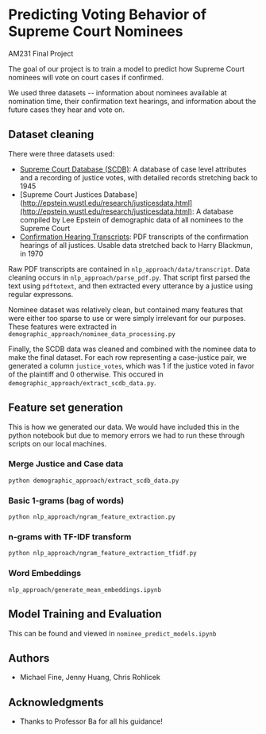 # Predicting Voting Behavior of Supreme Court Nominees

AM231 Final Project

The goal of our project is to train a model to predict how Supreme Court nominees will vote on court cases if confirmed. 

We used three datasets -- information about nominees available at nomination time, their confirmation text hearings, and information about the future cases they hear and vote on.

## Dataset cleaning

There were three datasets used: 

- [Supreme Court Database (SCDB)](http://scdb.wustl.edu/): A database of case level attributes and a recording of justice votes, with detailed records stretching back to 1945
- [Supreme Court Justices Database](http://epstein.wustl.edu/research/justicesdata.html](http://epstein.wustl.edu/research/justicesdata.html): A database compiled by Lee Epstein of demographic data of all nominees to the Supreme Court 
- [Confirmation Hearing Transcripts](https://www.senate.gov/reference/Supreme_Court_Nomination_Hearings.htm): PDF transcripts of the confirmation hearings of all justices. Usable data stretched back to Harry Blackmun, in 1970

Raw PDF transcripts are contained in `nlp_approach/data/transcript`. Data cleaning occurs in `nlp_approach/parse_pdf.py`. That script first parsed the text using `pdftotext`, and then extracted every utterance by a justice using regular expressons. 

Nominee dataset was relatively clean, but contained many features that were either too sparse to use or were simply irrelevant for our purposes. These features were extracted in `demographic_approach/nominee_data_processing.py`

Finally, the SCDB data was cleaned and combined with the nominee data to make the final dataset. For each row representing a case-justice pair, we generated a column `justice_votes`, which was 1 if the justice voted in favor of the plaintiff and 0 otherwise. This occured in `demographic_approach/extract_scdb_data.py`.

## Feature set generation
This is how we generated our data. We would have included this in the python notebook but due to memory errors we had to run these through scripts on our local machines.

### Merge Justice and Case data

```
python demographic_approach/extract_scdb_data.py
```

### Basic 1-grams (bag of words)

```
python nlp_approach/ngram_feature_extraction.py
```

### n-grams with TF-IDF transform

```
python nlp_approach/ngram_feature_extraction_tfidf.py
```

### Word Embeddings

`nlp_approach/generate_mean_embeddings.ipynb`

## Model Training and Evaluation

This can be found and viewed in  `nominee_predict_models.ipynb`

## Authors

* Michael Fine, Jenny Huang, Chris Rohlicek


## Acknowledgments

* Thanks to Professor Ba for all his guidance!
